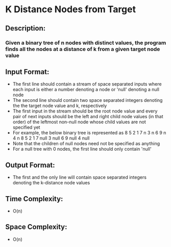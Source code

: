 # K Distance Nodes from Target
## Description:
### Given a binary tree of n nodes with distinct values, the program finds all the nodes at a distance of k from a given target node value
## Input Format:
* The first line should contain a stream of space separated inputs where each input is either a number denoting a node or 'null' denoting a null node
* The second line should contain two space separated integers denoting the the target node value and k, respectively
* The first input in the stream should be the root node value and every pair of next inputs should be the left and right child node values (in that order) of the leftmost non-null node whose child values are not specified yet
* For example, the below binary tree is represented as
                                                      8
                                              5               2
                                          1       7       n       3
                                        n   6   9   n           4   n
8 5 2 1 7 null 3 null 6 9 null 4 null
* Note that the children of null nodes need not be specified as anything
* For a null tree with 0 nodes, the first line should only contain 'null'
## Output Format:
* The first and the only line will contain space separated integers denoting the k-distance node values
## Time Complexity: 
* O(n)
## Space Complexity: 
* O(n)